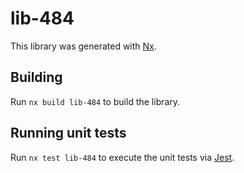 # lib-484

This library was generated with [Nx](https://nx.dev).

## Building

Run `nx build lib-484` to build the library.

## Running unit tests

Run `nx test lib-484` to execute the unit tests via [Jest](https://jestjs.io).
